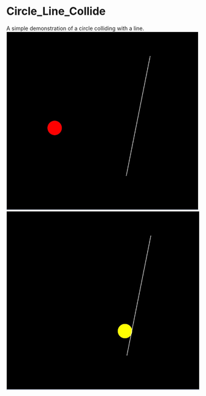# Circle_Line_Collide
A simple demonstration of a circle colliding with a line.
![alt text](CircleLineCollide.jpg)
![alt text](CircleLineCollide2.jpg)
